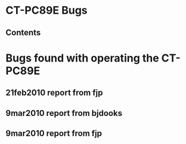 # CT-PC89E Bugs
## Contents
# Bugs found with operating the CT-PC89E
## 21feb2010 report from fjp
## 9mar2010 report from bjdooks
## 9mar2010 report from fjp
